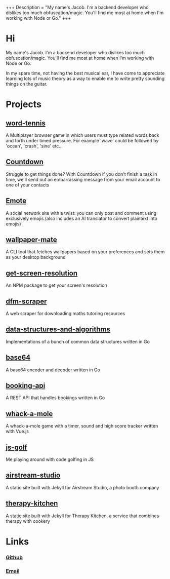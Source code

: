 +++
Description = "My name's Jacob. I'm a backend developer who dislikes too much obfuscation/magic. You'll find me most at home when I'm working with Node or Go."
+++


# Hi
My name's Jacob. I'm a backend developer who dislikes too much obfuscation/magic. You'll find me most at home when I'm working with Node or Go.

In my spare time, not having the best musical ear, I have come to appreciate learning lots of music theory as a way
to enable me to write pretty sounding things on the guitar.

# Projects

## <a href="https://github.com/jacobcons/word-tennis" target="_blank">word-tennis</a>
A Multiplayer browser game in which users must type related words back and forth under timed pressure. For example 'wave' could be followed by 'ocean', 'crash', 'sine' etc...

## <a href="https://github.com/jacobcons/Countdown" target="_blank">Countdown</a>
Struggle to get things done? With Countdown if you don't finish a task in time, we'll send out an embarrassing message from your email account to one of your contacts

## <a href="https://github.com/jacobcons/Emote" target="_blank">Emote</a>
A social network site with a twist: you can only post and comment using exclusively emojis (also includes an AI translator to convert plaintext into emojis)

## <a href="https://github.com/jacobcons/wallpaper-mate" target="_blank">wallpaper-mate</a>
A CLI tool that fetches wallpapers based on your preferences and sets them as your desktop background

## <a href="https://github.com/jacobcons/get-screen-resolution" target="_blank">get-screen-resolution</a>
An NPM package to get your screen's resolution

## <a href="https://github.com/jacobcons/dfm-scraper" target="_blank">dfm-scraper</a>
A web scraper for downloading maths tutoring resources

## <a href="https://github.com/jacobcons/data-structures-and-algorithms" target="_blank">data-structures-and-algorithms</a>
Implementations of a bunch of common data structures written in Go

## <a href="https://github.com/jacobcons/base64" target="_blank">base64</a>
A base64 encoder and decoder written in Go

## <a href="https://github.com/jacobcons/booking-api" target="_blank">booking-api</a>
A REST API that handles bookings written in Go

## <a href="https://github.com/jacobcons/whack-a-mole" target="_blank">whack-a-mole</a>
A whack-a-mole game with a timer, sound and high score tracker written with Vue.js

## <a href="https://github.com/jacobcons/js-golf" target="_blank">js-golf</a>
Me playing around with code golfing in JS

## <a href="https://github.com/jacobcons/airstream-studio" target="_blank">airstream-studio</a>
A static site built with Jekyll for Airstream Studio, a photo booth company

## <a href="https://github.com/jacobcons/therapy-kitchen" target="_blank">therapy-kitchen</a>
A static site built with Jekyll for Therapy Kitchen, a service that combines therapy with cookery

# Links
### <a href="https://github.com/jacobcons" target="_blank">Github</a>
### [Email](mailto:j@jacobcons.com)

